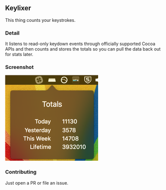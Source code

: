 ## Keylixer

This thing counts your keystrokes.

### Detail

It listens to read-only keydown events through officially supported Cocoa APIs
and then counts and stores the totals so you can pull the data back out for
stats later.

### Screenshot

<img src="./media/screen1.png" width="300x"/>

### Contributing

Just open a PR or file an issue.
